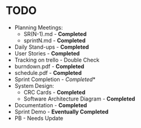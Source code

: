 # TODO
* Planning Meetings:
  * SR(N-1).md - **Completed**
  * sprintN.md - **Completed**
* Daily Stand-ups - **Completed**
* User Stories - **Completed**
* Tracking on trello - Double Check 
* burndown.pdf - **Completed**
* schedule.pdf - **Completed**
* Sprint Completion - *Completed**
* System Design:
  * CRC Cards - **Completed**
  * Software Architecture Diagram - **Completed**
* Documentation - **Completed**
* Sprint Demo - **Eventually Completed**
* PB - Needs Update
